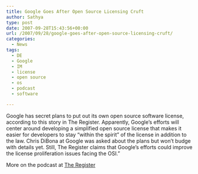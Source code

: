 ```yaml
---
title: Google Goes After Open Source Licensing Cruft
author: Sathya
type: post
date: 2007-09-28T15:43:56+00:00
url: /2007/09/28/google-goes-after-open-source-licensing-cruft/
categories:
  - News
tags:
  - DE
  - Google
  - IM
  - license
  - open source
  - os
  - podcast
  - software

---
```

Google has secret plans to put out its own open source software license, according to this story in The Register. Apparently, Google&#8217;s efforts will center around developing a simplified open source license that makes it easier for developers to stay &#8220;within the spirit&#8221; of the license in addition to the law. Chris DiBona at Google was asked about the plans but won&#8217;t budge with details yet. Still, The Register claims that Google&#8217;s efforts could improve the license proliferation issues facing the OSI.&#8221;
  
More on the podcast at [The Register][1]

 [1]: https://www.theregister.co.uk/2007/09/27/open_season_episode_3/
